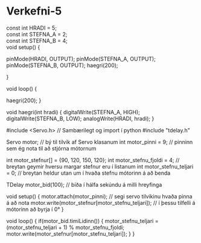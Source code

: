 # Verkefni-5


const int HRADI = 5;     
const int STEFNA_A = 2;     
const int STEFNA_B = 4;     
void setup() {

  pinMode(HRADI, OUTPUT);
  pinMode(STEFNA_A, OUTPUT);
  pinMode(STEFNA_B, OUTPUT);
  haegri(200);
 
}

void loop() {

   haegri(200);
}  

void haegri(int hradi) {
    digitalWrite(STEFNA_A, HIGH);
    digitalWrite(STEFNA_B, LOW);
    analogWrite(HRADI, hradi);
}

#include <Servo.h> // Sambærilegt og import í python
#include "tdelay.h"

Servo motor; // bý til tilvik af Servo klasanum
int motor_pinni = 9; // pinninn sem ég nota til að stjórna mótornum

int motor_stefnur[] = {90, 120, 150, 120}; 
int motor_stefnu_fjoldi = 4; // breytan geymir hversu margar stefnur eru í listanum
int motor_stefnu_teljari = 0; // breytan heldur utan um í hvaða stefnu mótorinn á að benda

TDelay motor_bid(100); // bíða í hálfa sekúndu á milli hreyfinga

void setup() {
  motor.attach(motor_pinni); // segi servo tilvikinu hvaða pinna á að nota
  motor.write(motor_stefnur[motor_stefnu_teljari]); // í þessu tilfelli á mótorinn að byrja í 0°
}

void loop() {
  if(motor_bid.timiLidinn()) {
    motor_stefnu_teljari = (motor_stefnu_teljari + 1) % motor_stefnu_fjoldi;
    motor.write(motor_stefnur[motor_stefnu_teljari]);
  }
}
